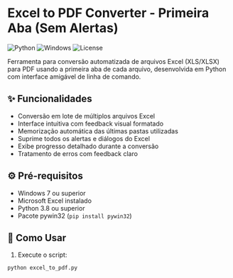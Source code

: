 # Excel to PDF Converter - Primeira Aba (Sem Alertas)

![Python](https://img.shields.io/badge/Python-3.8%2B-blue)
![Windows](https://img.shields.io/badge/Platform-Windows-lightgrey)
![License](https://img.shields.io/badge/License-MIT-green)

Ferramenta para conversão automatizada de arquivos Excel (XLS/XLSX) para PDF usando a primeira aba de cada arquivo, desenvolvida em Python com interface amigável de linha de comando.

## ✨ Funcionalidades

- Conversão em lote de múltiplos arquivos Excel
- Interface intuitiva com feedback visual formatado
- Memorização automática das últimas pastas utilizadas
- Suprime todos os alertas e diálogos do Excel
- Exibe progresso detalhado durante a conversão
- Tratamento de erros com feedback claro

## ⚙️ Pré-requisitos

- Windows 7 ou superior
- Microsoft Excel instalado
- Python 3.8 ou superior
- Pacote pywin32 (`pip install pywin32`)

## 🚀 Como Usar

1. Execute o script:
```bash
python excel_to_pdf.py


